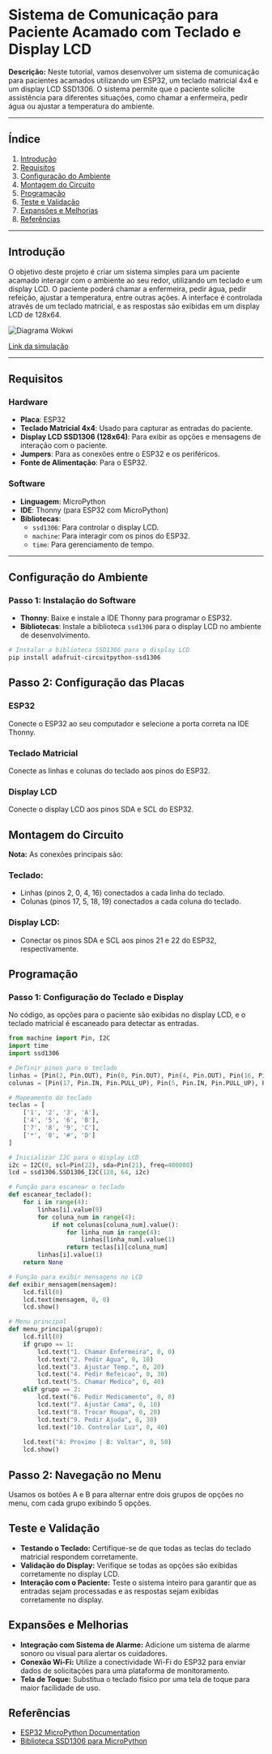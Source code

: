 # Sistema de Comunicação para Paciente Acamado com Teclado e Display LCD

**Descrição:** Neste tutorial, vamos desenvolver um sistema de comunicação para pacientes acamados utilizando um ESP32, um teclado matricial 4x4 e um display LCD SSD1306. O sistema permite que o paciente solicite assistência para diferentes situações, como chamar a enfermeira, pedir água ou ajustar a temperatura do ambiente.

---

## Índice

1. [Introdução](#introdução)
2. [Requisitos](#requisitos)
3. [Configuração do Ambiente](#configuração-do-ambiente)
4. [Montagem do Circuito](#montagem-do-circuito)
5. [Programação](#programação)
6. [Teste e Validação](#teste-e-validação)
7. [Expansões e Melhorias](#expansões-e-melhorias)
8. [Referências](#referências)

---

## Introdução

O objetivo deste projeto é criar um sistema simples para um paciente acamado interagir com o ambiente ao seu redor, utilizando um teclado e um display LCD. O paciente poderá chamar a enfermeira, pedir água, pedir refeição, ajustar a temperatura, entre outras ações. A interface é controlada através de um teclado matricial, e as respostas são exibidas em um display LCD de 128x64.

![Diagrama Wokwi](./DiagramaWokwi.png)

[Link da simulação](https://wokwi.com/projects/417000215354529793)

---

## Requisitos

### Hardware

- **Placa**: ESP32
- **Teclado Matricial 4x4**: Usado para capturar as entradas do paciente.
- **Display LCD SSD1306 (128x64)**: Para exibir as opções e mensagens de interação com o paciente.
- **Jumpers**: Para as conexões entre o ESP32 e os periféricos.
- **Fonte de Alimentação**: Para o ESP32.

### Software

- **Linguagem**: MicroPython
- **IDE**: Thonny (para ESP32 com MicroPython)
- **Bibliotecas**:
  - `ssd1306`: Para controlar o display LCD.
  - `machine`: Para interagir com os pinos do ESP32.
  - `time`: Para gerenciamento de tempo.

---

## Configuração do Ambiente

### Passo 1: Instalação do Software

- **Thonny**: Baixe e instale a IDE Thonny para programar o ESP32.
- **Bibliotecas**: Instale a biblioteca `ssd1306` para o display LCD no ambiente de desenvolvimento.

```bash
# Instalar a biblioteca SSD1306 para o display LCD
pip install adafruit-circuitpython-ssd1306 
```
## Passo 2: Configuração das Placas

### ESP32
Conecte o ESP32 ao seu computador e selecione a porta correta na IDE Thonny.

### Teclado Matricial
Conecte as linhas e colunas do teclado aos pinos do ESP32.

### Display LCD
Conecte o display LCD aos pinos SDA e SCL do ESP32.

## Montagem do Circuito

**Nota:** As conexões principais são:

### Teclado:
- Linhas (pinos 2, 0, 4, 16) conectados a cada linha do teclado.
- Colunas (pinos 17, 5, 18, 19) conectados a cada coluna do teclado.

### Display LCD:
- Conectar os pinos SDA e SCL aos pinos 21 e 22 do ESP32, respectivamente.

## Programação

### Passo 1: Configuração do Teclado e Display
No código, as opções para o paciente são exibidas no display LCD, e o teclado matricial é escaneado para detectar as entradas.

```python
from machine import Pin, I2C
import time
import ssd1306

# Definir pinos para o teclado
linhas = [Pin(2, Pin.OUT), Pin(0, Pin.OUT), Pin(4, Pin.OUT), Pin(16, Pin.OUT)]
colunas = [Pin(17, Pin.IN, Pin.PULL_UP), Pin(5, Pin.IN, Pin.PULL_UP), Pin(18, Pin.IN, Pin.PULL_UP), Pin(19, Pin.IN, Pin.PULL_UP)]

# Mapeamento do teclado
teclas = [
    ['1', '2', '3', 'A'],
    ['4', '5', '6', 'B'],
    ['7', '8', '9', 'C'],
    ['*', '0', '#', 'D']
]

# Inicializar I2C para o display LCD
i2c = I2C(0, scl=Pin(22), sda=Pin(21), freq=400000)
lcd = ssd1306.SSD1306_I2C(128, 64, i2c)

# Função para escanear o teclado
def escanear_teclado():
    for i in range(4):
        linhas[i].value(0)
        for coluna_num in range(4):
            if not colunas[coluna_num].value():
                for linha_num in range(4):
                    linhas[linha_num].value(1)
                return teclas[i][coluna_num]
        linhas[i].value(1)
    return None

# Função para exibir mensagens no LCD
def exibir_mensagem(mensagem):
    lcd.fill(0)
    lcd.text(mensagem, 0, 0)
    lcd.show()

# Menu principal
def menu_principal(grupo):
    lcd.fill(0)
    if grupo == 1:
        lcd.text("1. Chamar Enfermeira", 0, 0)
        lcd.text("2. Pedir Agua", 0, 10)
        lcd.text("3. Ajustar Temp.", 0, 20)
        lcd.text("4. Pedir Refeicao", 0, 30)
        lcd.text("5. Chamar Medico", 0, 40)
    elif grupo == 2:
        lcd.text("6. Pedir Medicamento", 0, 0)
        lcd.text("7. Ajustar Cama", 0, 10)
        lcd.text("8. Trocar Roupa", 0, 20)
        lcd.text("9. Pedir Ajuda", 0, 30)
        lcd.text("10. Controlar Luz", 0, 40)
    
    lcd.text("A: Proximo | B: Voltar", 0, 50)
    lcd.show()
```
## Passo 2: Navegação no Menu
Usamos os botões A e B para alternar entre dois grupos de opções no menu, com cada grupo exibindo 5 opções.

## Teste e Validação

- **Testando o Teclado:** Certifique-se de que todas as teclas do teclado matricial respondem corretamente.
- **Validação do Display:** Verifique se todas as opções são exibidas corretamente no display LCD.
- **Interação com o Paciente:** Teste o sistema inteiro para garantir que as entradas sejam processadas e as respostas sejam exibidas corretamente no display.

## Expansões e Melhorias

- **Integração com Sistema de Alarme:** Adicione um sistema de alarme sonoro ou visual para alertar os cuidadores.
- **Conexão Wi-Fi:** Utilize a conectividade Wi-Fi do ESP32 para enviar dados de solicitações para uma plataforma de monitoramento.
- **Tela de Toque:** Substitua o teclado físico por uma tela de toque para maior facilidade de uso.

## Referências

- [ESP32 MicroPython Documentation](https://docs.micropython.org/)
- [Biblioteca SSD1306 para MicroPython](https://docs.arduino.cc/libraries/adafruit-ssd1306/)
